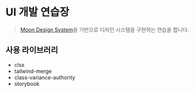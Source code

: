 # UI 개발 연습장

> [Moon Design System](https://www.figma.com/community/file/1002945721703152933/moon-design-system?searchSessionId=ltbnzdrq-y7ufz4my249)을 기반으로 디자인 시스템을 구현하는 연습을 합니다.


## 사용 라이브러리
- clsx
- tailwind-merge
- class-variance-authority
- storybook
